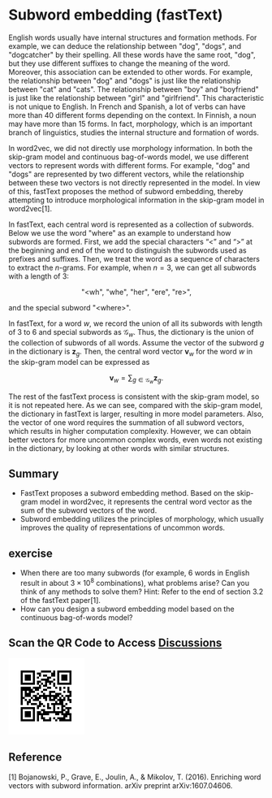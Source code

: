 # Subword embedding (fastText)

English words usually have internal structures and formation methods. For example, we can deduce the relationship between "dog", "dogs", and "dogcatcher" by their spelling. All these words have the same root, "dog", but they use different suffixes to change the meaning of the word. Moreover, this association can be extended to other words. For example, the relationship between "dog" and "dogs" is just like the relationship between "cat" and "cats". The relationship between "boy" and "boyfriend" is just like the relationship between "girl" and "girlfriend". This characteristic is not unique to English. In French and Spanish, a lot of verbs can have more than 40 different forms depending on the context. In Finnish, a noun may have more than 15 forms. In fact, morphology, which is an important branch of linguistics, studies the internal structure and formation of words.

In word2vec, we did not directly use morphology information.  In both the skip-gram model and continuous bag-of-words model, we use different vectors to represent words with different forms. For example, "dog" and "dogs" are represented by two different vectors, while the relationship between these two vectors is not directly represented in the model. In view of this, fastText proposes the method of subword embedding, thereby attempting to introduce morphological information in the skip-gram model in word2vec[1].

In fastText, each central word is represented as a collection of subwords. Below we use the word "where" as an example to understand how subwords are formed. First, we add the special characters “&lt;” and “&gt;” at the beginning and end of the word to distinguish the subwords used as prefixes and suffixes. Then, we treat the word as a sequence of characters to extract the $n$-grams. For example, when $n=3$, we can get all subwords with a length of 3:

$$\textrm{"<wh"}, \ \textrm{"whe"}, \ \textrm{"her"}, \ \textrm{"ere"}, \ \textrm{"re>"},$$

and the special subword $\textrm{"<where>"}$.

In fastText, for a word $w$, we record the union of all its subwords with length of 3 to 6 and special subwords as $\mathcal{G}_w$. Thus, the dictionary is the union of the collection of subwords of all words. Assume the vector of the subword $g$ in the dictionary is $\boldsymbol{z}_g$. Then, the central word vector $\boldsymbol{v}_w$ for the word $w$ in the skip-gram model can be expressed as

$$\boldsymbol{v}_w = \sum_{g\in\mathcal{G}_w} \boldsymbol{z}_g.$$

The rest of the fastText process is consistent with the skip-gram model, so it is not repeated here. As we can see, compared with the skip-gram model, the dictionary in fastText is larger, resulting in more model parameters. Also, the vector of one word requires the summation of all subword vectors, which results in higher computation complexity. However, we can obtain better vectors for more uncommon complex words, even words not existing in the dictionary, by looking at other words with similar structures.


## Summary

* FastText proposes a subword embedding method. Based on the skip-gram model in word2vec, it represents the central word vector as the sum of the subword vectors of the word.
* Subword embedding utilizes the principles of morphology, which usually improves the quality of representations of uncommon words.


## exercise

* When there are too many subwords (for example, 6 words in English result in about $3\times 10^8$ combinations), what problems arise? Can you think of any methods to solve them? Hint: Refer to the end of section 3.2 of the fastText paper[1].
* How can you design a subword embedding model based on the continuous bag-of-words model?

## Scan the QR Code to Access [Discussions](https://discuss.gluon.ai/t/topic/8057)

![](../img/qr_fasttext.svg)




## Reference

[1] Bojanowski, P., Grave, E., Joulin, A., & Mikolov, T. (2016). Enriching word vectors with subword information. arXiv preprint arXiv:1607.04606.
